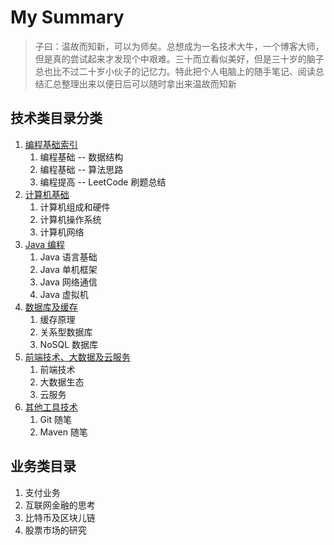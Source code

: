 # My Summary

> 子曰：温故而知新，可以为师矣。总想成为一名技术大牛，一个博客大师，但是真的尝试起来才发现个中艰难。三十而立看似美好，但是三十岁的脑子总也比不过二十岁小伙子的记忆力。特此把个人电脑上的随手笔记、阅读总结汇总整理出来以便日后可以随时拿出来温故而知新

## 技术类目录分类

1. [编程基础索引](./1.program-basic/README.md)
   1. 编程基础 -- 数据结构
   2. 编程基础 -- 算法思路
   3. 编程提高 -- LeetCode 刷题总结
2. [计算机基础](./2.computer-foundation/README.md)
   1. 计算机组成和硬件
   2. 计算机操作系统
   3. 计算机网络
3. [Java 编程](./3.java-summary/README.md)
   1. Java 语言基础
   2. Java 单机框架
   3. Java 网络通信
   4. Java 虚拟机
4. [数据库及缓存](./4.database-cache/READMD.md)
   1. 缓存原理
   2. 关系型数据库
   3. NoSQL 数据库
5. [前端技术、大数据及云服务](./5.full-stack/README.md)
   1. 前端技术
   2. 大数据生态
   3. 云服务
6. [其他工具技术](./6.others/README.md)
   1. Git 随笔
   2. Maven 随笔



## 业务类目录

1. 支付业务
2. 互联网金融的思考
3. 比特币及区块儿链
4. 股票市场的研究

